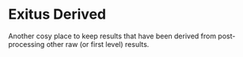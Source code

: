 
# Exitus Derived

Another cosy place to keep results that have been derived from post-processing other raw (or first level) results.

